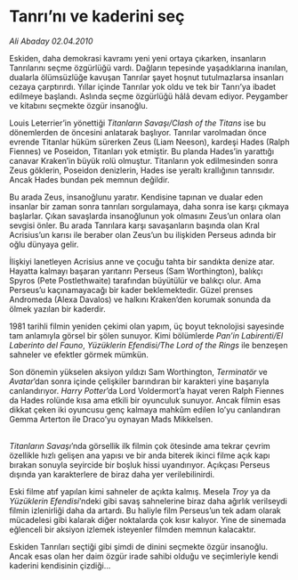 # Tanrı’nı ve kaderini seç

*Ali Abaday 02.04.2010*

<div class="yazi"><p>Eskiden, daha demokrasi kavramı yeni yeni ortaya çıkarken, insanların Tanrılarını seçme özgürlüğü vardı. Dağların tepesinde yaşadıklarına inanılan, dualarla ölümsüzlüğe kavuşan Tanrılar şayet hoşnut tutulmazlarsa insanları cezaya çarptırırdı. Yıllar içinde Tanrılar yok oldu ve tek bir Tanrı’ya ibadet edilmeye başlandı. Aslında seçme özgürlüğü hâlâ devam ediyor. Peygamber ve kitabını seçmekte özgür insanoğlu. </p>
<p>Louis Leterrier’in yönettiği <i>Titanların Savaşı/Clash of the Titans</i> ise bu dönemlerden de öncesini anlatarak başlıyor. Tanrılar varolmadan önce evrende Titanlar hüküm sürerken Zeus (Liam Neeson), kardeşi Hades (Ralph Fiennes) ve Poseidon, Titanları yok etmiştir. Bu planda Hades’in yarattığı canavar Kraken’in büyük rolü olmuştur. Titanların yok edilmesinden sonra Zeus göklerin, Poseidon denizlerin, Hades ise yeraltı krallığının tanrısıdır. Ancak Hades bundan pek memnun değildir.</p>
<p>Bu arada Zeus, insanoğlunu yaratır. Kendisine tapınan ve dualar eden insanlar bir zaman sonra tanrıları sorgulamaya, daha sonra ise karşı çıkmaya başlarlar. Çıkan savaşlarda insanoğlunun yok olmasını Zeus’un onlara olan sevgisi önler. Bu arada Tanrılara karşı savaşanların başında olan Kral Acrisius’un karısı ile beraber olan Zeus’un bu ilişkiden Perseus adında bir oğlu dünyaya gelir.</p>
<p>İlişkiyi lanetleyen Acrisius anne ve çocuğu tahta bir sandıkta denize atar. Hayatta kalmayı başaran yarıtanrı Perseus (Sam Worthington), balıkçı Spyros (Pete Postlethwaite) tarafından büyütülür ve balıkçı olur. Ama Perseus’u kaçınamayacağı bir kader beklemektedir. Güzel prenses Andromeda (Alexa Davalos) ve halkını Kraken’den korumak sonunda da ölmek yazılan bir kaderdir.</p>
<p>1981 tarihli filmin yeniden çekimi olan yapım, üç boyut teknolojisi sayesinde tam anlamıyla görsel bir şölen sunuyor. Kimi bölümlerde <i>Pan’in Labirenti/El Laberinto del Fauno</i>, <i>Yüzüklerin Efendisi/The Lord of the Rings</i> ile benzeşen sahneler ve efektler görmek mümkün.</p>
<p>Son dönemin yükselen aksiyon yıldızı Sam Worthington, <i>Terminatör</i> ve <i>Avatar</i>’dan sonra içinde çelişkiler barındıran bir karakteri yine başarıyla canlandırıyor. <i>Harry Potter</i>’da Lord Voldermort’a hayat veren Ralph Fiennes da Hades rolünde kısa ama etkili bir oyunculuk sunuyor. Ancak filmin esas dikkat çeken iki oyuncusu genç kalmaya mahkûm edilen Io’yu canlandıran Gemma Arterton ile Draco’yu oynayan Mads Mikkelsen.</p>
<p><i><br/>Titanların Savaşı</i>’nda görsellik ilk filmin çok ötesinde ama tekrar çevrim özellikle hızlı gelişen ana yapısı ve bir anda biterek ikinci filme açık kapı bırakan sonuyla seyircide bir boşluk hissi uyandırıyor. Açıkçası Perseus dışında yan karakterlere de biraz daha yer verilebilinirdi. </p>
<p>Eski filme atıf yapılan kimi sahneler de açıkta kalmış. Mesela <i>Troy</i> ya da <i>Yüzüklerin Efendisi</i>’ndeki gibi savaş sahnelerine biraz daha ağırlık verilseydi filmin izlenirliği daha da artardı. Bu haliyle film Perseus’un tek adam olarak mücadelesi gibi kalarak diğer noktalarda çok kısır kalıyor. Yine de sinemada eğlenceli bir aksiyon izlemek isteyenler filmden memnun kalacaktır.</p>
<p>Eskiden Tanrıları seçtiği gibi şimdi de dinini seçmekte özgür insanoğlu. Ancak esas olan her daim özgür irade sahibi olduğu ve seçimleriyle kendi kaderini kendisinin çizdiği...</p></div>
